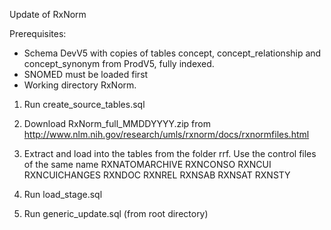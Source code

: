 Update of RxNorm

Prerequisites:
- Schema DevV5 with copies of tables concept, concept_relationship and concept_synonym from ProdV5, fully indexed. 
- SNOMED must be loaded first
- Working directory RxNorm.

1. Run create_source_tables.sql
2. Download RxNorm_full_MMDDYYYY.zip from http://www.nlm.nih.gov/research/umls/rxnorm/docs/rxnormfiles.html
3. Extract and load into the tables from the folder rrf. Use the control files of the same name
RXNATOMARCHIVE
RXNCONSO
RXNCUI
RXNCUICHANGES
RXNDOC
RXNREL
RXNSAB
RXNSAT
RXNSTY 

4. Run load_stage.sql
5. Run generic_update.sql (from root directory)

 